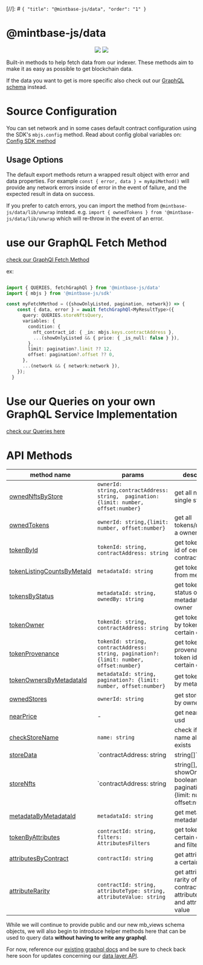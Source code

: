 [//]: # `{ "title": "@mintbase-js/data", "order": "1" }`

# @mintbase-js/data

<p align="center">
<img src='https://img.shields.io/npm/dw/@mintbase-js/data' />
<img src='https://img.shields.io/bundlephobia/min/@mintbase-js/data'>
</p>


Built-in methods to help fetch data from our indexer. These methods aim to make it as easy as possible to get blockchain data.

If the data you want to get is more specific also check out our [GraphQL schema](https://docs.mintbase.xyz/dev/mintbase-graph) instead.

# Source Configuration

You can set network and in some cases default contract configuration using the SDK's `mbjs.config` method. Read about config global variables on: [Config SDK method](https://docs.mintbase.io/dev/mintbase-sdk-ref/sdk/config)

## Usage Options

The default export methods return a wrapped result object with error and data properties. For example `const { error, data } = myApiMethod()` will provide any network errors inside of error in the event of failure, and the expected result in data on success.

If you prefer to catch errors, you can import the method from `@mintbase-js/data/lib/unwrap` instead. e.g. `import { ownedTokens } from '@mintbase-js/data/lib/unwrap` which will re-throw in the event of an error.


# use our GraphQL Fetch Method
[check our GraphQl Fetch Method](https://github.com/Mintbase/mintbase-js/tree/beta/packages/data/src/graphql/fetch.ts)


ex: 
```typescript

import { QUERIES, fetchGraphQl } from '@mintbase-js/data'
import { mbjs } from '@mintbase-js/sdk'

const myFetchMethod = ({showOnlyListed, pagination, network}) => {
    const { data, error } = await fetchGraphQl<MyResultType>({
      query: QUERIES.storeNftsQuery,
      variables: {
        condition: {
          nft_contract_id: { _in: mbjs.keys.contractAddress },
          ...(showOnlyListed && { price: { _is_null: false } }),
        },
        limit: pagination?.limit ?? 12,
        offset: pagination?.offset ?? 0,
      },
      ...(network && { network:network }),
    });
  }
```

# Use our Queries on your own GraphQL Service Implementation
[check our Queries here](https://github.com/Mintbase/mintbase-js/tree/beta/packages/data/src/api/queries.ts)

# API Methods

| method name | params | description |
|--|--|--|
| [ownedNftsByStore](https://github.com/Mintbase/mintbase-js/tree/beta/packages/data/src/api/ownedNftsByStore/README.md) | `ownerId: string,contractAddress: string,  pagination: {limit: number, offset:number}`  |get all nfts from a single store|
| [ownedTokens](https://github.com/Mintbase/mintbase-js/tree/beta/packages/data/src/api/ownedTokens/README.md) | `ownerId: string,{limit: number, offset:number}` |get all tokens/nfts from a owner|
| [tokenById](https://github.com/Mintbase/mintbase-js/tree/beta/packages/data/src/api/tokenById/README.md) | `tokenId: string, contractAddress: string` |get token data by id of certain contract|
| [tokenListingCountsByMetaId](https://github.com/Mintbase/mintbase-js/tree/beta/packages/data/src/api/tokenListingCountsByMetaId/README.md) | `metadataId: string` | get token listings from metadata id |
| [tokensByStatus](https://github.com/Mintbase/mintbase-js/tree/beta/packages/data/src/api/tokensByStatus/README.md) | `metadataId: string, ownedBy: string` |get token by status on metadataId, and owner|
| [tokenOwner](https://github.com/Mintbase/mintbase-js/tree/beta/packages/data/src/api/tokenOwner/README.md) | `tokenId: string, contractAddress: string` |get token owner by token id and certain contract|
| [tokenProvenance](https://github.com/Mintbase/mintbase-js/tree/beta/packages/data/src/api/tokenProvenance/README.md) | `tokenId: string, contractAddress: string, pagination?: {limit: number, offset:number}` |get token provenance by token id and certain contract|
| [tokenOwnersByMetadataId](https://github.com/Mintbase/mintbase-js/tree/beta/packages/data/src/api/tokenOwnersByMetadataId/README.md) | `metadataId: string, pagination?: {limit: number, offset:number}` |get token owners by metadata id|
| [ownedStores](https://github.com/Mintbase/mintbase-js/tree/beta/packages/data/src/api/ownedStores/README.md) | `ownerId: string` |get stores owned by owner id|
| [nearPrice](https://github.com/Mintbase/mintbase-js/tree/beta/packages/data/src/api/nearPrice/README.md) | - |get near price in usd|
| [checkStoreName](https://github.com/Mintbase/mintbase-js/tree/beta/packages/data/src/api/checkStoreName/README.md) | `name: string` |check if store name already exists|
| [storeData](https://github.com/Mintbase/mintbase-js/tree/beta/packages/data/src/api/storeData/README.md) | `contractAddress: string | string[]` |get store data by certain contract or contracts|
| [storeNfts](https://github.com/Mintbase/mintbase-js/tree/beta/packages/data/src/api/storeNfts/README.md) | `contractAddress: string | string[], showOnlyListed?: boolean, pagination?: {limit: number, offset:number}` |get store nfts by certain contract|
| [metadataByMetadataId](https://github.com/Mintbase/mintbase-js/tree/beta/packages/data/src/api/metadataByMetadataId/README.md) | `metadataId: string` |get metadata by metadataId|
| [tokenByAttributes](https://github.com/Mintbase/mintbase-js/tree/beta/packages/data/src/api/tokenByAttributes/README.md) | `contractId: string, filters: AttributesFilters` |get tokens of a certain contract and filters|
| [attributesByContract](https://github.com/Mintbase/mintbase-js/tree/beta/packages/data/src/api/attributesByContract/README.md) | `contractId: string` |get attributes of a certain contract|
| [attributeRarity](https://github.com/Mintbase/mintbase-js/tree/beta/packages/data/src/api/attributeRarity/README.md) | `contractId: string,   attributeType: string, attributeValue: string` |get attribute rarity of a certain contract, attribute type and attribute value| [userOwnedTokens](https://github.com/Mintbase/mintbase-js/tree/beta/packages/data/src/api/userOwnedTokens/README.md)

While we will continue to provide public and our new mb_views schema objects, we will also begin to introduce helper methods here that can be used to query data **without having to write any graphql**.



For now, reference our [existing graphql docs](https://docs.mintbase.io/dev/read-data/mintbase-graph) and be sure to check back here soon for updates concerning our [data layer API](src/api/).